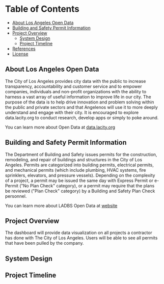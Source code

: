 # Table of Contents
- [About Los Angeles Open Data](#laopendata)
- [Building and Safety Permit Information](#ladbsdata)
- [Project Overview](#projectoverview)
    - [System Design](#systemdesign)
    - [Project Timeline](#projecttimeline)
- [References](#references)
- [License](#license)

## About Los Angeles Open Data <a name="laopendata"></a>
The City of Los Angeles provides city data with the public to increase transparency, accountability and customer service and to empower companies, individuals and non-profit organizations with the ability to harness a vast array of useful information to improve life in our city. The purpose of the data is to help drive innovation and problem solving within the public and private sectors and that Angelenos will use it to more deeply understand and engage with their city. It is encouraged to explore data.lacity.org to conduct research, develop apps or simply to poke around.

You can learn more about Open Data at [data.lacity.org](https://data.lacity.org)

## Building and Safety Permit Information <a name="ladbsdata"></a>
The Department of Building and Safety issues permits for the construction, remodeling, and repair of buildings and structures in the City of Los Angeles. Permits are categorized into building permits, electrical permits, and mechanical permits (which include plumbing, HVAC systems, fire sprinklers, elevators, and pressure vessels). Depending on the complexity of a project, a permit may be issued the same day with Express Permit or e-Permit ("No Plan Check" category), or a permit may require that the plans be reviewed ("Plan Check" category) by a Building and Safety Plan Check personnel.

You can learn more about LADBS Open Data at [website](https://data.lacity.org/A-Prosperous-City/Building-and-Safety-Permit-Information/yv23-pmwf)

## Project Overview <a name="projectoverview"></a>
The dashboard will provide data visualization on all projects a contractor has done with The City of Los Angeles. Users will be able to see all permits that have been pulled by the company.

## System Design <a name="systemdesign"></a>
## Project Timeline <a name="projecttimeline"></a>
